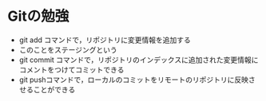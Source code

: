 # Gitの勉強
- git add コマンドで，リポジトリに変更情報を追加する
 - このことをステージングという
- git commit コマンドで，リポジトリのインデックスに追加された変更情報にコメントをつけてコミットできる
- git pushコマンドで，ローカルのコミットをリモートのリポジトリに反映させることができる
